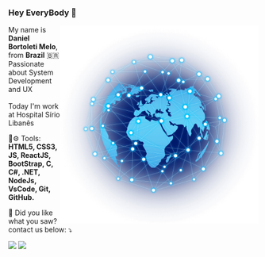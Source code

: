 ### Hey EveryBody 👋

<img src="mundo.png" min-width="400px" max-width="400px" width="400px" align="right" alt="World">

<p align="left"> 
  My name is <strong>Daniel Bortoleti Melo</strong>, from <strong>Brazil</strong> 🇧🇷<br>
  Passionate about System Development and UX<br><br>
  Today I'm work at Hospital Sírio Libanês 
</p>

<p align="left">
  💼⚙ Tools: <strong>HTML5, CSS3, JS, ReactJS, BootStrap, C, C#, .NET, NodeJs, VsCode, Git, GitHub.</strong> 
</p>
<p align="left">
  💌 Did you like what you saw? contact us below: ⤵️
</p>
<p align="left">
  <a href="https://www.linkedin.com/in/daniel-bortoleti-melo-67b153150/" alt="Linkedin">
  <img src="https://img.shields.io/badge/-Linkedin-0e76a8?style=flat-square&logo=Linkedin&logoColor=white&link=https://www.linkedin.com/in/daniel-bortoleti-melo-67b153150/" /></a>
  <a href="https://api.whatsapp.com/send?phone=5511958661314" alt="WhatsApp">
  <img src="https://img.shields.io/badge/-WhatsApp-25d366?style=flat-square&labelColor=25d366&logo=whatsapp&logoColor=white&link=https://api.whatsapp.com/send?phone=5511958661314"/></a>
</p>  
